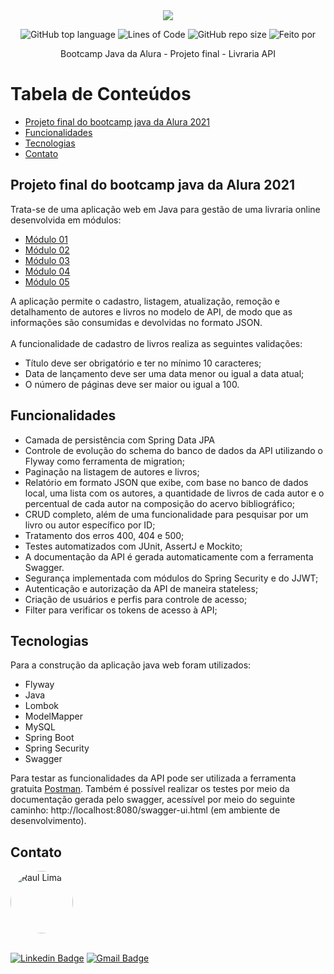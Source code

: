 <div align="center">
  <img src="img/logoBootcampJava.jpg">


![GitHub top language](https://img.shields.io/github/languages/top/raul-lima/bootcamp-java-projeto05)<space><space>
![Lines of Code](https://img.shields.io/tokei/lines/github/raul-lima/bootcamp-java-projeto05)<space><space>
![GitHub repo size](https://img.shields.io/github/repo-size/raul-lima/bootcamp-java-projeto05)<space><space>
![Feito por](https://img.shields.io/badge/feito%20por-Raul%20Lima-blueviolet)

 </div align="center">


<p align="center"> Bootcamp Java da Alura - Projeto final - Livraria API</p>


Tabela de Conteúdos
=================
  <!--ts-->

* [Projeto final do bootcamp java da Alura 2021](#projeto-final-do-bootcamp-java-da-alura-2021)
* [Funcionalidades](#funcionalidades)
* [Tecnologias](#tecnologias)
* [Contato](#contato)
  <!--te-->

## Projeto final do bootcamp java da Alura 2021

Trata-se de uma aplicação web em Java para gestão de uma livraria online desenvolvida em módulos:
 * [Módulo 01](https://github.com/raul-lima/bootcamp-java-projeto01)
 * [Módulo 02](https://github.com/raul-lima/bootcamp-java-projeto02) 
 * [Módulo 03](https://github.com/raul-lima/bootcamp-java-projeto03)
 * [Módulo 04](https://github.com/raul-lima/bootcamp-java-projeto04)
 * [Módulo 05](https://github.com/raul-lima/bootcamp-java-projeto05)
  
  A aplicação permite o cadastro, listagem, atualização, remoção e detalhamento de autores e livros no modelo de API, de modo que as informações são consumidas e devolvidas no formato
JSON.
<br>
<br>
A funcionalidade de cadastro de livros realiza as seguintes validações:

* Título deve ser obrigatório e ter no mínimo 10 caracteres;
* Data de lançamento deve ser uma data menor ou igual a data atual;
* O número de páginas deve ser maior ou igual a 100.
  
## Funcionalidades

* Camada de persistência com Spring Data JPA
* Controle de evolução do schema do banco de dados da API utilizando o Flyway como ferramenta de migration;
* Paginação na listagem de autores e livros;
* Relatório em formato JSON que exibe, com base no banco de dados local, uma lista com os autores, a quantidade de livros de cada autor e o percentual de cada autor na composição do acervo bibliográfico;
* CRUD completo, além de uma funcionalidade para pesquisar por um livro ou autor específico por ID;
* Tratamento dos erros 400, 404 e 500;
* Testes automatizados com JUnit, AssertJ e Mockito;
* A documentação da API é gerada automaticamente com a ferramenta Swagger.
* Segurança implementada com módulos do Spring Security e do JJWT;
* Autenticação e autorização da API de maneira stateless;
* Criação de usuários e perfis para controle de acesso;
* Filter para verificar os tokens de acesso à API;

## Tecnologias

Para a construção da aplicação java web foram utilizados:

* Flyway
* Java
* Lombok
* ModelMapper
* MySQL
* Spring Boot
* Spring Security
* Swagger

Para testar as funcionalidades da API pode ser utilizada a ferramenta
gratuita [Postman](https://www.postman.com/downloads/). Também é possível realizar os testes por meio da documentação gerada pelo swagger, acessível por meio do seguinte caminho: http://localhost:8080/swagger-ui.html (em ambiente de desenvolvimento).

## Contato

<a href="https://www.linkedin.com/in/raultlima/">
 <img style="border-radius: 50%;" src="https://avatars.githubusercontent.com/u/79487007?s=460&u=61b426b901b8fe02e12019b1fdb67bf0072d4f00&v=4" width="100px;" alt="Raul Lima"/>
<br />
<br />

[![Linkedin Badge](https://img.shields.io/badge/-Raul%20Lima-blue?style=flat-square&logo=Linkedin&logoColor=white&link=https://www.linkedin.com/in/raul-lima-adv/)](https://www.linkedin.com/in/raultlima/)
[![Gmail Badge](https://img.shields.io/badge/-raultorres.lima@gmail.com-c14438?style=flat-square&logo=Gmail&logoColor=white&link=mailto:raultorres.lima@gmail.com)](mailto:raultorres.lima@gmail.com)
